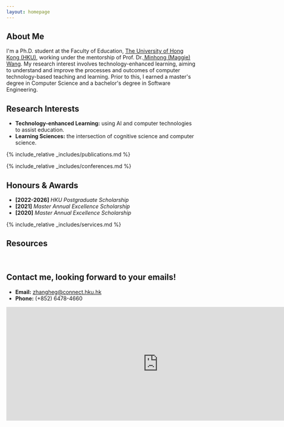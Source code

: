 ```yaml
---
layout: homepage
---
```


## About Me

I'm a Ph.D. student at the Faculty of Education, <a href="https://www.hku.hk/" target="_blank"> The University of Hong Kong (HKU)</a>,
working under the mentorship of Prof. Dr.<a href="https://web.edu.hku.hk/faculty-academics/magwang" target="_blank"> Minhong (Maggie) Wang</a>. My research interest involves technology-enhanced learning, aiming to understand and improve the processes and outcomes of computer technology-based teaching and learning. Prior to this, I earned a master's degree in Computer Science and a bachelor's degree in Software Engineering.


## Research Interests
- **Technology-enhanced Learning:** using AI and computer technologies to assist education.
- **Learning Sciences:** the intersection of cognitive science and computer science.



<!-- {% include_relative _includes/publications.md %} -->

{% include_relative _includes/publications.md %}

{% include_relative _includes/conferences.md %}


## Honours & Awards
- **[2022-2026]** <a>*HKU Postgraduate Scholarship*</a>
- **[2021]** <a>*Master Annual Excellence Scholarship*</a>
- **[2020]** <a>*Master Annual Excellence Scholarship*</a>

{% include_relative _includes/services.md %}


## Resources
<!-- - <a href="https://LeetCode-Prep/blob/main/main.pdf" target="_blank">*A Coding Question Prep*</a> 
- <a href="https://github.com/lob/main/Prep/Quant%20Research.pdf" target="_blank">*A Quantatitive Research Interview Prep*</a> 
<!-- https://yuhangzhou88.github.io/ESL_Solution/  -->
<!-- - <a href="https:///ESL_Solution/" target="_blank">*A Solution Manual of The Elements of Statistical Learning*</a> -->
<br>

## Contact me, looking forward to your emails!
- **Email:** zhangheg@connect.hku.hk
- **Phone:** (+852) 6478-4660
<iframe src="https://www.google.com/maps/embed?pb=!1m18!1m12!1m3!1d14768.422826900909!2d114.1242357011222!3d22.273985281954715!2m3!1f0!2f0!3f0!3m2!1i1024!2i768!4f13.1!3m3!1m2!1s0x3403ff8427b43597%3A0x2c48f5d3cd6fc8d8!2sThe%20University%20of%20Hong%20Kong%20(HKU)!5e0!3m2!1sen!2shk!4v1710420537163!5m2!1sen!2shk" width="800" height="300" style="border:0;" allowfullscreen="" loading="lazy" referrerpolicy="no-referrer-when-downgrade"></iframe>

<br>

<script type="text/javascript" src="//rf.revolvermaps.com/0/0/5.js?i=566bmycmoek&amp;m=0&amp;c=ff0000&amp;cr1=ffffff&amp;s=180" async="async"></script>
